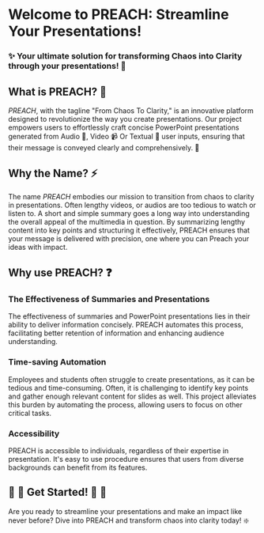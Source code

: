 # Welcome to PREACH: Streamline Your Presentations!
### :sparkles: Your ultimate solution for transforming Chaos into Clarity through your presentations! 🚀

## What is PREACH? 🤔
$PREACH$, with the tagline "From Chaos To Clarity," is an innovative platform designed to revolutionize the way you create presentations. Our project empowers users to effortlessly craft concise PowerPoint presentations generated from Audio 🎤, Video 📹 Or Textual 📰 user inputs, ensuring that their message is conveyed clearly and comprehensively. :confetti_ball:

## Why the Name? :zap:
 The name $PREACH$ embodies our mission to transition from chaos to clarity in presentations. Often lengthy videos, or audios are too tedious to watch or listen to. A short and simple summary goes a long way into understanding the overall appeal of the multimedia in question.  By summarizing lengthy content into key points and structuring it effectively, PREACH ensures that your message is delivered with precision, one where you can Preach your ideas with impact.

## Why use PREACH? ❓
### The Effectiveness of Summaries and Presentations 
 The effectiveness of summaries and PowerPoint presentations lies in their ability to deliver information concisely. PREACH automates this process, facilitating better retention of information and enhancing audience understanding.  
### Time-saving Automation 
 Employees and students often struggle to create presentations, as it can be tedious and time-consuming. Often, it is challenging to identify key points and gather enough relevant content for slides as well. This project alleviates this burden by automating the process, allowing users to focus on other critical tasks.
### Accessibility 
 PREACH is accessible to individuals, regardless of their expertise in presentation. It's easy to use procedure ensures that users from diverse backgrounds can benefit from its features.

##  :tada: 	:flight_departure: Get Started! :tada: 	:flight_departure: 
Are you ready to streamline your presentations and make an impact like never before? Dive into PREACH and transform chaos into clarity today! ❇️

